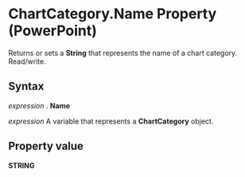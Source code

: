 
# ChartCategory.Name Property (PowerPoint)

Returns or sets a  **String** that represents the name of a chart category. Read/write.


## Syntax

 _expression_ . **Name**

 _expression_ A variable that represents a **ChartCategory** object.


## Property value

 **STRING**


